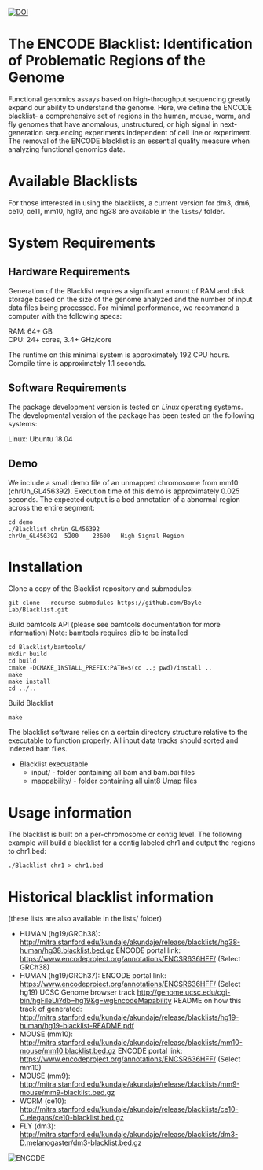 [![DOI](https://zenodo.org/badge/DOI/10.5281/zenodo.1491733.svg)](https://doi.org/10.5281/zenodo.1491733)

# The ENCODE Blacklist: Identification of Problematic Regions of the Genome

Functional genomics assays based on high-throughput sequencing greatly expand our ability to understand the genome. Here, we define the ENCODE blacklist- a comprehensive set of regions in the human, mouse, worm, and fly genomes that have anomalous, unstructured, or high signal in next-generation sequencing experiments independent of cell line or experiment. The removal of the ENCODE blacklist is an essential quality measure when analyzing functional genomics data.

# Available Blacklists
For those interested in using the blacklists, a current version for dm3, dm6, ce10, ce11, mm10, hg19, and hg38 are available in the `lists/` folder.

# System Requirements

## Hardware Requirements
Generation of the Blacklist requires a significant amount of RAM and disk storage based on the size of the genome analyzed and the number of input data files being processed. For minimal performance, we recommend a computer with the following specs:

RAM: 64+ GB  
CPU: 24+ cores, 3.4+ GHz/core

The runtime on this minimal system is approximately 192 CPU hours. Compile time is approximately 1.1 seconds.

## Software Requirements

The package development version is tested on *Linux* operating systems. The developmental version of the package has been tested on the following systems:

Linux: Ubuntu 18.04  

## Demo

We include a small demo file of an unmapped chromosome from mm10 (chrUn_GL456392). Execution time of this demo is approximately 0.025 seconds. The expected output is a bed annotation of a abnormal region across the entire segment:
```
cd demo
./Blacklist chrUn_GL456392
chrUn_GL456392	5200	23600	High Signal Region
```

# Installation
Clone a copy of the Blacklist repository and submodules:

```
git clone --recurse-submodules https://github.com/Boyle-Lab/Blacklist.git
```

Build bamtools API (please see bamtools documentation for more information)
Note: bamtools requires zlib to be installed
```
cd Blacklist/bamtools/
mkdir build
cd build
cmake -DCMAKE_INSTALL_PREFIX:PATH=$(cd ..; pwd)/install ..
make
make install
cd ../..
```

Build Blacklist
```
make
```

The blacklist software relies on a certain directory structure relative to the executable to function properly. All input data tracks should sorted and indexed bam files.
* Blacklist execuatable
   * input/ - folder containing all bam and bam.bai files
   * mappability/ - folder containing all uint8 Umap files
   
# Usage information
The blacklist is built on a per-chromosome or contig level. The following example will build a blacklist for a contig labeled chr1 and output the regions to chr1.bed:
```
./Blacklist chr1 > chr1.bed
```

# Historical blacklist information
(these lists are also available in the lists/ folder)
- HUMAN (hg19/GRCh38): http://mitra.stanford.edu/kundaje/akundaje/release/blacklists/hg38-human/hg38.blacklist.bed.gz
   ENCODE portal link: https://www.encodeproject.org/annotations/ENCSR636HFF/ (Select GRCh38)
- HUMAN (hg19/GRCh37): ENCODE portal link: https://www.encodeproject.org/annotations/ENCSR636HFF/ (Select hg19)
   UCSC Genome browser track http://genome.ucsc.edu/cgi-bin/hgFileUi?db=hg19&g=wgEncodeMapability
   README on how this track of generated: http://mitra.stanford.edu/kundaje/akundaje/release/blacklists/hg19-human/hg19-blacklist-README.pdf
- MOUSE (mm10): http://mitra.stanford.edu/kundaje/akundaje/release/blacklists/mm10-mouse/mm10.blacklist.bed.gz
   ENCODE portal link: https://www.encodeproject.org/annotations/ENCSR636HFF/ (Select mm10)
- MOUSE (mm9): http://mitra.stanford.edu/kundaje/akundaje/release/blacklists/mm9-mouse/mm9-blacklist.bed.gz
- WORM (ce10): http://mitra.stanford.edu/kundaje/akundaje/release/blacklists/ce10-C.elegans/ce10-blacklist.bed.gz
- FLY (dm3): http://mitra.stanford.edu/kundaje/akundaje/release/blacklists/dm3-D.melanogaster/dm3-blacklist.bed.gz

![ENCODE](https://www.encodeproject.org/static/img/encode-logo-small-2x.png) 
